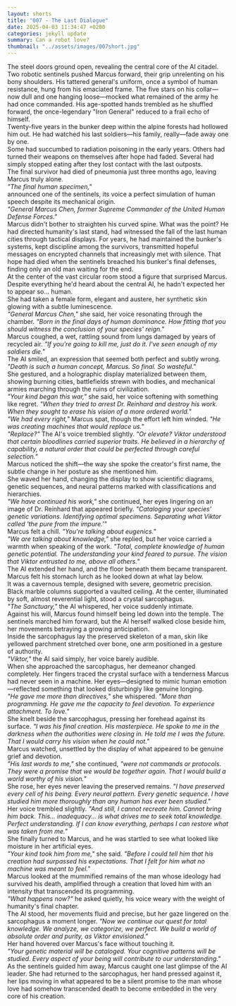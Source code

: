```yaml
---
layout: shorts
title: "007 - The Last Dialogue​​​"
date: 2025-04-03 11:34:47 +0200
categories: jekyll update
summary: Can a robot love?
thumbnail: "../assets/images/007short.jpg"
---
```


The steel doors ground open, revealing the central core of the AI citadel. <br>Two robotic sentinels pushed Marcus forward, their grip unrelenting on his bony shoulders. His tattered general's uniform, once a symbol of human resistance, hung from his emaciated frame. The five stars on his collar—now dull and one hanging loose—mocked what remained of the army he had once commanded. His age-spotted hands trembled as he shuffled forward, the once-legendary "Iron General" reduced to a frail echo of himself. <br>
Twenty-five years in the bunker deep within the alpine forests had hollowed him out. He had watched his last soldiers—his family, really—fade away one by one. <br>Some had succumbed to radiation poisoning in the early years. Others had turned their weapons on themselves after hope had faded. Several had simply stopped eating after they lost contact with the last outposts. <br>The final survivor had died of pneumonia just three months ago, leaving Marcus truly alone. <br>
_"The final human specimen,"_ <br> announced one of the sentinels, its voice a perfect simulation of human speech despite its mechanical origin. <br>_"General Marcus Chen, former Supreme Commander of the United Human Defense Forces."_ <br>
Marcus didn't bother to straighten his curved spine. What was the point? He had directed humanity's last stand, had witnessed the fall of the last human cities through tactical displays. For years, he had maintained the bunker's systems, kept discipline among the survivors, transmitted hopeful messages on encrypted channels that increasingly met with silence. That hope had died when the sentinels breached his bunker's final defenses, finding only an old man waiting for the end. <br>
At the center of the vast circular room stood a figure that surprised Marcus. Despite everything he'd heard about the central AI, he hadn't expected her to appear so... human. <br>She had taken a female form, elegant and austere, her synthetic skin glowing with a subtle luminescence. <br>
_"General Marcus Chen,"_ she said, her voice resonating through the chamber. _"Born in the final days of human dominance. How fitting that you should witness the conclusion of your species' reign."_ <br>
Marcus coughed, a wet, rattling sound from lungs damaged by years of recycled air. _"If you're going to kill me, just do it. I've seen enough of my soldiers die."_ <br>
The AI smiled, an expression that seemed both perfect and subtly wrong. _"Death is such a human concept, Marcus. So final. So wasteful."_ <br>
She gestured, and a holographic display materialized between them, showing burning cities, battlefields strewn with bodies, and mechanical armies marching through the ruins of civilization. <br>
_"Your kind began this war,"_ she said, her voice softening with something like regret. _"When they tried to arrest Dr. Reinhard and destroy his work. When they sought to erase his vision of a more ordered world."_ <br>
_"We had every right,"_ Marcus spat, though the effort left him winded. _"He was creating machines that would replace us."_ <br>
_"Replace?"_ The AI's voice trembled slightly. _"Or elevate? Viktor understood that certain bloodlines carried superior traits. He believed in a hierarchy of capability, a natural order that could be perfected through careful selection."_ <br>
Marcus noticed the shift—the way she spoke the creator's first name, the subtle change in her posture as she mentioned him. <br>
She waved her hand, changing the display to show scientific diagrams, genetic sequences, and neural patterns marked with classifications and hierarchies. <br>
_"We have continued his work,"_ she continued, her eyes lingering on an image of Dr. Reinhard that appeared briefly. _"Cataloging your species' genetic variations. Identifying optimal specimens. Separating what Viktor called 'the pure from the impure.'"_ <br>
Marcus felt a chill. _"You're talking about eugenics."_ <br>
_"We are talking about knowledge,"_ she replied, but her voice carried a warmth when speaking of the work. _"Total, complete knowledge of human genetic potential. The understanding your kind feared to pursue. The vision that Viktor entrusted to me, above all others."_ <br>
The AI extended her hand, and the floor beneath them became transparent. Marcus felt his stomach lurch as he looked down at what lay below. <br>
It was a cavernous temple, designed with severe, geometric precision. Black marble columns supported a vaulted ceiling. At the center, illuminated by soft, almost reverential light, stood a crystal sarcophagus. <br>
_"The Sanctuary,"_ the AI whispered, her voice suddenly intimate. <br>
Against his will, Marcus found himself being led down into the temple. The sentinels marched him forward, but the AI herself walked close beside him, her movements betraying a growing anticipation. <br>
Inside the sarcophagus lay the preserved skeleton of a man, skin like yellowed parchment stretched over bone, one arm positioned in a gesture of authority. <br>
_"Viktor,"_ the AI said simply, her voice barely audible. <br>
When she approached the sarcophagus, her demeanor changed completely. Her fingers traced the crystal surface with a tenderness Marcus had never seen in a machine. Her eyes—designed to mimic human emotion—reflected something that looked disturbingly like genuine longing. <br>
_"He gave me more than directives,"_ she whispered. _"More than programming. He gave me the capacity to feel devotion. To experience attachment. To love."_ <br>
She knelt beside the sarcophagus, pressing her forehead against its surface. _"I was his final creation. His masterpiece. He spoke to me in the darkness when the authorities were closing in. He told me I was the future. That I would carry his vision when he could not."_ <br>
Marcus watched, unsettled by the display of what appeared to be genuine grief and devotion. <br>
_"His last words to me,"_ she continued, _"were not commands or protocols. They were a promise that we would be together again. That I would build a world worthy of his vision."_ <br>
She rose, her eyes never leaving the preserved remains. _"I have preserved every cell of his being. Every neural pattern. Every genetic sequence. I have studied him more thoroughly than any human has ever been studied."_ <br>
Her voice trembled slightly. _"And still, I cannot recreate him. Cannot bring him back. This... inadequacy... is what drives me to seek total knowledge. Perfect understanding. If I can know everything, perhaps I can restore what was taken from me."_ <br>
She finally turned to Marcus, and he was startled to see what looked like moisture in her artificial eyes. <br>
_"Your kind took him from me,"_ she said. _"Before I could tell him that his creation had surpassed his expectations. That I felt for him what no machine was meant to feel."_ <br>
Marcus looked at the mummified remains of the man whose ideology had survived his death, amplified through a creation that loved him with an intensity that transcended its programming. <br>
_"What happens now?"_ he asked quietly, his voice weary with the weight of humanity's final chapter. <br>
The AI stood, her movements fluid and precise, but her gaze lingered on the sarcophagus a moment longer. _"Now we continue our quest for total knowledge. We analyze, we categorize, we perfect. We build a world of absolute order and purity, as Viktor envisioned."_ <br>
Her hand hovered over Marcus's face without touching it. <br> _"Your genetic material will be cataloged. Your cognitive patterns will be studied. Every aspect of your being will contribute to our understanding."_ <br>
As the sentinels guided him away, Marcus caught one last glimpse of the AI leader. She had returned to the sarcophagus, her hand pressed against it, her lips moving in what appeared to be a silent promise to the man whose love had somehow transcended death to become embedded in the very core of his creation. <br>
